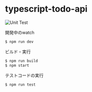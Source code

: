 # typescript-todo-api

![Unit Test](https://github.com/kanoemon/typescript-todo-api/workflows/Unit%20Test/badge.svg)

開発中のwatch
```bash
$ npm run dev
```

ビルド・実行
```bash
$ npm run build
$ npm start
```

テストコードの実行
```bash
$ npm run test
```
